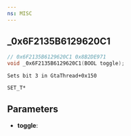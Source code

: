 ```yaml
---
ns: MISC
---
```

## _0x6F2135B6129620C1

```c
// 0x6F2135B6129620C1 0x8B2DE971
void _0x6F2135B6129620C1(BOOL toggle);
```

```
Sets bit 3 in GtaThread+0x150

SET_T*
```

## Parameters
* **toggle**: 

